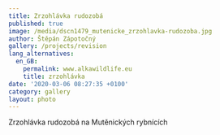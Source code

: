 ```yaml
---
title: Zrzohlávka rudozobá
published: true
image: /media/dscn1479_mutenicke_zrzohlavka-rudozoba.jpg
author: Štěpán Zápotočný
gallery: /projects/revision
lang_alternatives:
  en_GB:
    permalink: www.alkawildlife.eu
    title: zrzohlávka
date: '2020-03-06 08:27:35 +0100'
category: gallery
layout: photo
---
```

Zrzohlávka rudozobá na Mutěnických rybnících
